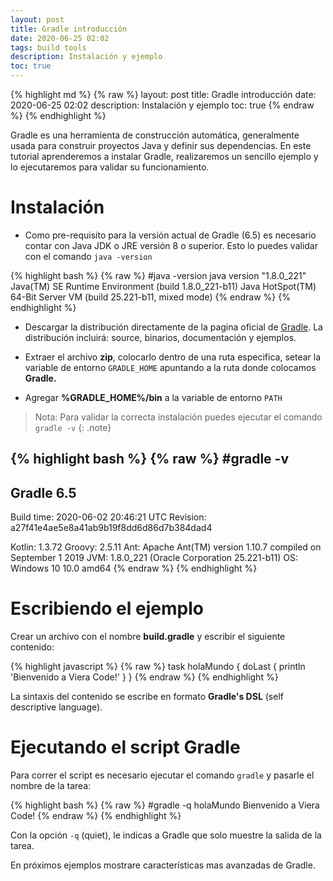 ```yaml
---
layout: post
title: Gradle introducción
date: 2020-06-25 02:02
tags: build tools
description: Instalación y ejemplo
toc: true
---
```


{% highlight md %}
{% raw %}
layout: post
title: Gradle introducción
date: 2020-06-25 02:02
description: Instalación y ejemplo
toc: true
{% endraw %}
{% endhighlight %}

Gradle es una herramienta de construcción automática, generalmente usada para construir proyectos Java y definir sus dependencias. En este tutorial aprenderemos a instalar Gradle, realizaremos un sencillo ejemplo y lo ejecutaremos para validar su funcionamiento.

# Instalación

* Como pre-requisito para la versión actual de Gradle (6.5) es necesario contar con Java JDK o JRE versión 8 o superior. Esto lo puedes validar con el comando `java -version`

{% highlight bash %}
{% raw %}
#java -version
java version "1.8.0_221"
Java(TM) SE Runtime Environment (build 1.8.0_221-b11)
Java HotSpot(TM) 64-Bit Server VM (build 25.221-b11, mixed mode)
{% endraw %}
{% endhighlight %}

* Descargar la distribución directamente de la pagina oficial de [Gradle](https://gradle.org/releases/). La distribución incluirá: source, binarios, documentación y ejemplos.

* Extraer el archivo **zip**, colocarlo dentro de una ruta especifica, setear la variable de entorno `GRADLE_HOME` apuntando a la ruta donde colocamos **Gradle.**

* Agregar **%GRADLE_HOME%/bin** a la variable de entorno `PATH`

>Nota: Para validar la correcta instalación puedes ejecutar el comando `gradle -v`
{: .note}

{% highlight bash %}
{% raw %}
#gradle -v                                                                                            
------------------------------------------------------------
Gradle 6.5
------------------------------------------------------------

Build time:   2020-06-02 20:46:21 UTC
Revision:     a27f41e4ae5e8a41ab9b19f8dd6d86d7b384dad4

Kotlin:       1.3.72
Groovy:       2.5.11
Ant:          Apache Ant(TM) version 1.10.7 compiled on September 1 2019
JVM:          1.8.0_221 (Oracle Corporation 25.221-b11)
OS:           Windows 10 10.0 amd64
{% endraw %}
{% endhighlight %}


# Escribiendo el ejemplo

Crear un archivo con el nombre **build.gradle** y escribir el siguiente contenido:

{% highlight javascript %}
{% raw %}
task holaMundo {
   doLast {
      println 'Bienvenido a Viera Code!'
   }
}
{% endraw %}
{% endhighlight %}

La sintaxis del contenido se escribe en formato **Gradle's DSL** (self descriptive language). 


# Ejecutando el script Gradle

Para correr el script es necesario ejecutar el comando `gradle` y pasarle el nombre de la tarea:

{% highlight bash %}
{% raw %}
#gradle -q holaMundo
Bienvenido a Viera Code!
{% endraw %}
{% endhighlight %}

Con la opción `-q` (quiet), le indicas a Gradle que solo muestre la salida de la tarea.

En próximos ejemplos mostrare características mas avanzadas de Gradle.